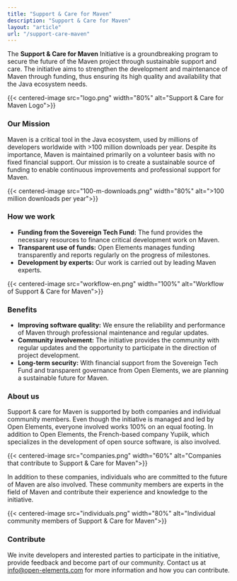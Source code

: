 ```yaml
---
title: "Support & Care for Maven"
description: "Support & Care for Maven"
layout: "article"
url: "/support-care-maven"
---
```

The **Support & Care for Maven** Initiative is a groundbreaking program to secure the future of the Maven project through sustainable support and care.
The initiative aims to strengthen the development and maintenance of Maven through funding, thus ensuring its high quality and availability that the Java ecosystem needs.

{{< centered-image src="logo.png" width="80%" alt="Support & Care for Maven Logo">}}

### Our Mission

Maven is a critical tool in the Java ecosystem, used by millions of developers worldwide with >100 million downloads per year.
Despite its importance, Maven is maintained primarily on a volunteer basis with no fixed financial support.
Our mission is to create a sustainable source of funding to enable continuous improvements and professional support for Maven.

{{< centered-image src="100-m-downloads.png" width="80%" alt=">100 million downloads per year">}}

### How we work

- **Funding from the Sovereign Tech Fund:** The fund provides the necessary resources to finance critical development work on Maven.
- **Transparent use of funds:** Open Elements manages funding transparently and reports regularly on the progress of milestones.
- **Development by experts:** Our work is carried out by leading Maven experts.

{{< centered-image src="workflow-en.png" width="100%" alt="Workflow of Support & Care for Maven">}}

### Benefits

- **Improving software quality:** We ensure the reliability and performance of Maven through professional maintenance and regular updates.
- **Community involvement:** The initiative provides the community with regular updates and the opportunity to participate in the direction of project development.
- **Long-term security:** With financial support from the Sovereign Tech Fund and transparent governance from Open Elements, we are planning a sustainable future for Maven.

### About us

Support & care for Maven is supported by both companies and individual community members.
Even though the initiative is managed and led by Open Elements, everyone involved works 100% on an equal footing.
In addition to Open Elements, the French-based company Yupiik, which specializes in the development of open source software, is also involved.

{{< centered-image src="companies.png" width="60%" alt="Companies that contribute to Support & Care for Maven">}}

In addition to these companies, individuals who are committed to the future of Maven are also involved.
These community members are experts in the field of Maven and contribute their experience and knowledge to the initiative.

{{< centered-image src="individuals.png" width="80%" alt="Individual community members of Support & Care for Maven">}}

### Contribute

We invite developers and interested parties to participate in the initiative, provide feedback and become part of our community.
Contact us at [info@open-elements.com](mailto:info@open-elements.com) for more information and how you can contribute.